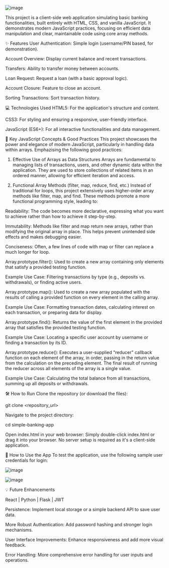 ![image](https://github.com/user-attachments/assets/84bc09d2-be53-4864-84c2-e23984bb5a29)

This project is a client-side web application simulating basic banking functionalities, built entirely with HTML, CSS, and vanilla JavaScript. It demonstrates modern JavaScript practices, focusing on efficient data manipulation and clear, maintainable code using core array methods.

✨ Features
User Authentication: Simple login (username/PIN based, for demonstration).

Account Overview: Display current balance and recent transactions.

Transfers: Ability to transfer money between accounts.

Loan Request: Request a loan (with a basic approval logic).

Account Closure: Feature to close an account.

Sorting Transactions: Sort transaction history.

💻 Technologies Used
HTML5: For the application's structure and content.

CSS3: For styling and ensuring a responsive, user-friendly interface.

JavaScript (ES6+): For all interactive functionalities and data management.

🚀 Key JavaScript Concepts & Good Practices
This project showcases the power and elegance of modern JavaScript, particularly in handling data within arrays. Emphazising  the following good practices:

1. Effective Use of Arrays as Data Structures
Arrays are fundamental to managing lists of transactions, users, and other dynamic data within the application. They are used to store collections of related items in an ordered manner, allowing for efficient iteration and access.

2. Functional Array Methods (filter, map, reduce, find, etc.)
Instead of traditional for loops, this project extensively uses higher-order array methods like filter, map, and find. These methods promote a more functional programming style, leading to:

Readability: The code becomes more declarative, expressing what you want to achieve rather than how to achieve it step-by-step.

Immutability: Methods like filter and map return new arrays, rather than modifying the original array in place. This helps prevent unintended side effects and makes debugging easier.

Conciseness: Often, a few lines of code with map or filter can replace a much longer for loop.

Array.prototype.filter(): Used to create a new array containing only elements that satisfy a provided testing function.

Example Use Case: Filtering transactions by type (e.g., deposits vs. withdrawals), or finding active users.

Array.prototype.map(): Used to create a new array populated with the results of calling a provided function on every element in the calling array.

Example Use Case: Formatting transaction dates, calculating interest on each transaction, or preparing data for display.

Array.prototype.find(): Returns the value of the first element in the provided array that satisfies the provided testing function.

Example Use Case: Locating a specific user account by username or finding a transaction by its ID.

Array.prototype.reduce(): Executes a user-supplied "reducer" callback function on each element of the array, in order, passing in the return value from the calculation on the preceding element. The final result of running the reducer across all elements of the array is a single value.

Example Use Case: Calculating the total balance from all transactions, summing up all deposits or withdrawals.

🛠️ How to Run
Clone the repository (or download the files):

git clone <repository_url>

Navigate to the project directory:

cd simple-banking-app

Open index.html in your web browser:
Simply double-click index.html or drag it into your browser. No server setup is required as it's a client-side application.

🚀 How to Use the App
To test the application, use the following sample user credentials for login:

![image](https://github.com/user-attachments/assets/368734f7-b2c6-482d-850e-c915875ea2dc)


![image](https://github.com/user-attachments/assets/32f4c541-fa10-420b-bcb5-098e035e7b0a)


💡 Future Enhancements

React | Python | Flask | JWT

Persistence: Implement local storage or a simple backend API to save user data.

More Robust Authentication: Add password hashing and stronger login mechanisms.

User Interface Improvements: Enhance responsiveness and add more visual feedback.

Error Handling: More comprehensive error handling for user inputs and operations.
